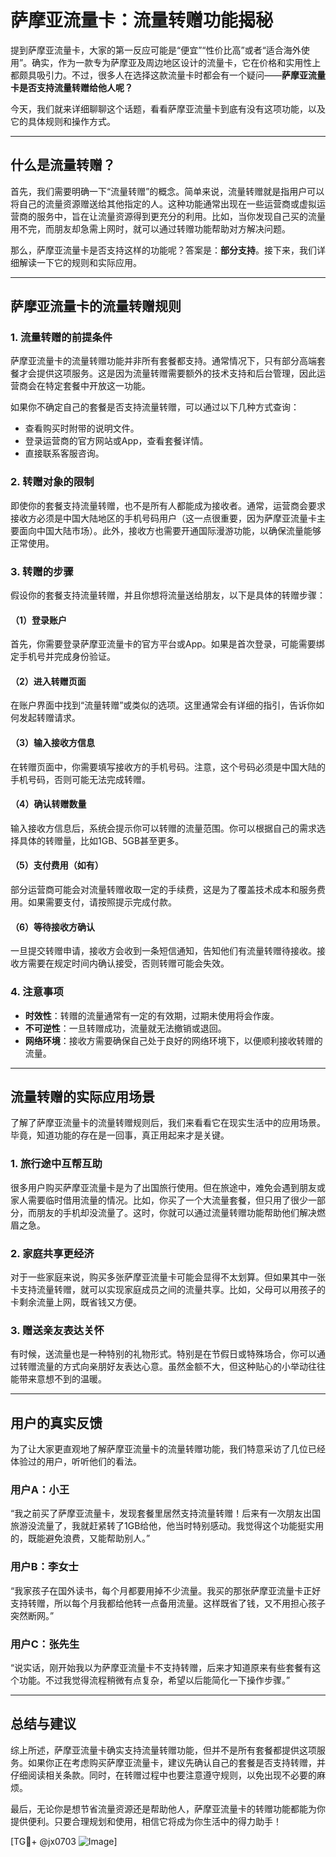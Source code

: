 # 萨摩亚流量卡：流量转赠功能揭秘

提到萨摩亚流量卡，大家的第一反应可能是“便宜”“性价比高”或者“适合海外使用”。确实，作为一款专为萨摩亚及周边地区设计的流量卡，它在价格和实用性上都颇具吸引力。不过，很多人在选择这款流量卡时都会有一个疑问——**萨摩亚流量卡是否支持流量转赠给他人呢？**

今天，我们就来详细聊聊这个话题，看看萨摩亚流量卡到底有没有这项功能，以及它的具体规则和操作方式。

---

## 什么是流量转赠？

首先，我们需要明确一下“流量转赠”的概念。简单来说，流量转赠就是指用户可以将自己的流量资源赠送给其他指定的人。这种功能通常出现在一些运营商或虚拟运营商的服务中，旨在让流量资源得到更充分的利用。比如，当你发现自己买的流量用不完，而朋友却急需上网时，就可以通过转赠功能帮助对方解决问题。

那么，萨摩亚流量卡是否支持这样的功能呢？答案是：**部分支持**。接下来，我们详细解读一下它的规则和实际应用。

---

## 萨摩亚流量卡的流量转赠规则

### 1. **流量转赠的前提条件**
萨摩亚流量卡的流量转赠功能并非所有套餐都支持。通常情况下，只有部分高端套餐才会提供这项服务。这是因为流量转赠需要额外的技术支持和后台管理，因此运营商会在特定套餐中开放这一功能。

如果你不确定自己的套餐是否支持流量转赠，可以通过以下几种方式查询：
- 查看购买时附带的说明文件。
- 登录运营商的官方网站或App，查看套餐详情。
- 直接联系客服咨询。

### 2. **转赠对象的限制**
即使你的套餐支持流量转赠，也不是所有人都能成为接收者。通常，运营商会要求接收方必须是中国大陆地区的手机号码用户（这一点很重要，因为萨摩亚流量卡主要面向中国大陆市场）。此外，接收方也需要开通国际漫游功能，以确保流量能够正常使用。

### 3. **转赠的步骤**
假设你的套餐支持流量转赠，并且你想将流量送给朋友，以下是具体的转赠步骤：

#### （1）登录账户
首先，你需要登录萨摩亚流量卡的官方平台或App。如果是首次登录，可能需要绑定手机号并完成身份验证。

#### （2）进入转赠页面
在账户界面中找到“流量转赠”或类似的选项。这里通常会有详细的指引，告诉你如何发起转赠请求。

#### （3）输入接收方信息
在转赠页面中，你需要填写接收方的手机号码。注意，这个号码必须是中国大陆的手机号码，否则可能无法完成转赠。

#### （4）确认转赠数量
输入接收方信息后，系统会提示你可以转赠的流量范围。你可以根据自己的需求选择具体的转赠量，比如1GB、5GB甚至更多。

#### （5）支付费用（如有）
部分运营商可能会对流量转赠收取一定的手续费，这是为了覆盖技术成本和服务费用。如果需要支付，请按照提示完成付款。

#### （6）等待接收方确认
一旦提交转赠申请，接收方会收到一条短信通知，告知他们有流量转赠待接收。接收方需要在规定时间内确认接受，否则转赠可能会失效。

### 4. **注意事项**
- **时效性**：转赠的流量通常有一定的有效期，过期未使用将会作废。
- **不可逆性**：一旦转赠成功，流量就无法撤销或退回。
- **网络环境**：接收方需要确保自己处于良好的网络环境下，以便顺利接收转赠的流量。

---

## 流量转赠的实际应用场景

了解了萨摩亚流量卡的流量转赠规则后，我们来看看它在现实生活中的应用场景。毕竟，知道功能的存在是一回事，真正用起来才是关键。

### 1. **旅行途中互帮互助**
很多用户购买萨摩亚流量卡是为了出国旅行使用。但在旅途中，难免会遇到朋友或家人需要临时借用流量的情况。比如，你买了一个大流量套餐，但只用了很少一部分，而朋友的手机却没流量了。这时，你就可以通过流量转赠功能帮助他们解决燃眉之急。

### 2. **家庭共享更经济**
对于一些家庭来说，购买多张萨摩亚流量卡可能会显得不太划算。但如果其中一张卡支持流量转赠，就可以实现家庭成员之间的流量共享。比如，父母可以用孩子的卡剩余流量上网，既省钱又方便。

### 3. **赠送亲友表达关怀**
有时候，送流量也是一种特别的礼物形式。特别是在节假日或特殊场合，你可以通过转赠流量的方式向亲朋好友表达心意。虽然金额不大，但这种贴心的小举动往往能带来意想不到的温暖。

---

## 用户的真实反馈

为了让大家更直观地了解萨摩亚流量卡的流量转赠功能，我们特意采访了几位已经体验过的用户，听听他们的看法。

### 用户A：小王
“我之前买了萨摩亚流量卡，发现套餐里居然支持流量转赠！后来有一次朋友出国旅游没流量了，我就赶紧转了1GB给他，他当时特别感动。我觉得这个功能挺实用的，既能避免浪费，又能帮助别人。”

### 用户B：李女士
“我家孩子在国外读书，每个月都要用掉不少流量。我买的那张萨摩亚流量卡正好支持转赠，所以每个月我都给他转一点备用流量。这样既省了钱，又不用担心孩子突然断网。”

### 用户C：张先生
“说实话，刚开始我以为萨摩亚流量卡不支持转赠，后来才知道原来有些套餐有这个功能。不过我觉得流程稍微有点复杂，希望以后能简化一下操作步骤。”

---

## 总结与建议

综上所述，萨摩亚流量卡确实支持流量转赠功能，但并不是所有套餐都提供这项服务。如果你正在考虑购买萨摩亚流量卡，建议先确认自己的套餐是否支持转赠，并仔细阅读相关条款。同时，在转赠过程中也要注意遵守规则，以免出现不必要的麻烦。

最后，无论你是想节省流量资源还是帮助他人，萨摩亚流量卡的转赠功能都能为你提供便利。只要合理规划和使用，相信它将成为你生活中的得力助手！

[TG💪+ @jx0703 ![Image](https://github.com/user-attachments/assets/dbca1d08-cadb-493c-b0ec-ad6f7a83f270)]